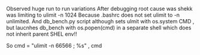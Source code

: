 Observed huge run to run variations 
After debugging  root cause was shekk was limiting to ulimit -n 1024
Because .bashrc does not set ulimit to -n unlimited.
And db_bench.py script although sets ulmit with os.system CMD , but 
laucnhes db_bench with os.popen(cmd)  in a separate shell which does not 
inherit parent SHEL env!!

So
cmd = "ulimit -n 66566 ; %s" , cmd

